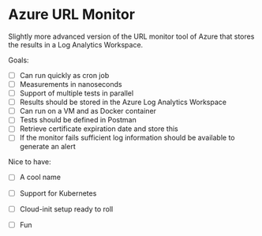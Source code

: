 # Azure URL Monitor

Slightly more advanced version of the URL monitor tool of Azure that stores the results in a Log Analytics Workspace.

Goals:
- [ ] Can run quickly as cron job
- [ ] Measurements in nanoseconds
- [ ] Support of multiple tests in parallel
- [ ] Results should be stored in the Azure Log Analytics Workspace
- [ ] Can run on a VM and as Docker container
- [ ] Tests should be defined in Postman
- [ ] Retrieve certificate expiration date and store this
- [ ] If the monitor fails sufficient log information should be available to generate an alert

Nice to have:
- [ ] A cool name
- [ ] Support for Kubernetes
- [ ] Cloud-init setup ready to roll
- [ ] Fun



